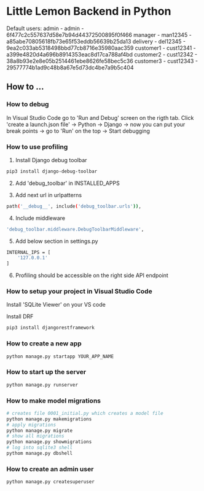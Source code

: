 # Little Lemon Backend in Python

Default users:
admin - admin - 6f477c2c557637d58e7b94d44372500895f0f466
manager - man12345 - a85abe70805618fb73e65f53eddb56639b25da13
delivery - del12345 - 9ea2c033ab5318498bbd77cb8716e35980aac359
customer1 - cust12341 - a399e4820d4a696b8914353eac8d17ca788af4bd
customer2 - cust12342 - 38a8b93e2e8e05b2514461ebe8626fe58bec5c36
customer3 - cust12343 - 29577774b1ad9c48b8a67e5d73dc4be7a9b5c404

## How to ...

### How to debug

In Visual Studio Code go to 'Run and Debug' screen on the rigth tab.
Click 'create a launch.json file' -> Python -> Django -> now you can put your break points -> go to 'Run' on the top -> Start debugging

### How to use profiling

1. Install Django debug toolbar
```bash
pip3 install django-debug-toolbar
```

2. Add 'debug_toolbar' in INSTALLED_APPS

3. Add next url in urlpatterns
```bash
path('__debug__', include('debug_toolbar.urls')),
```

4. Include middleware
```bash
'debug_toolbar.middleware.DebugToolbarMiddleware',
```

5. Add below section in settings.py
```bash
INTERNAL_IPS = [
    '127.0.0.1'
]
```

6. Profiling should be accessible on the right side API endpoint


### How to setup your project in Visual Studio Code

Install 'SQLite Viewer' on your VS code

Install DRF
```bash
pip3 install djangorestframework
```

### How to create a new app

```bash
python manage.py startapp YOUR_APP_NAME
```

### How to start up the server

```bash
python manage.py runserver
```

### How to make model migrations

```bash
# creates file 0001_initial.py which creates a model file
python manage.py makemigrations
# apply migrations
python manage.py migrate
# show all migrations
python manage.py showmigrations
# log into sqlite3 shell
pythom manage.py dbshell
```

### How to create an admin user

```bash
python manage.py createsuperuser
```
